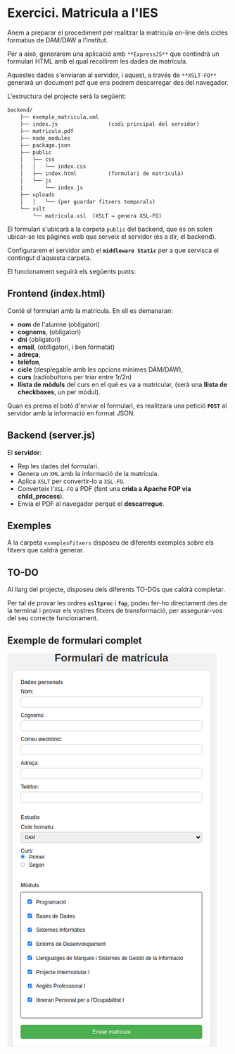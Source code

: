# Exercici. Matricula a l'IES

Anem a preparar el procediment per realitzar la matrícula on-line dels cicles formatius de DAM/DAW a l'institut.

Per a això, generarem una aplicació amb ``**ExpressJS**`` que contindrà un formulari HTML amb el qual recollirem les dades de matrícula.

Aquestes dades s'enviaran al servidor, i aquest, a través de ``**XSLT-FO**`` generarà un document pdf que ens podrem descarregar des del navegador.

L'estructura del projecte serà la següent:

```text
backend/
    ├── exemple_matricula.xml
    ├── index.js                (codi principal del servidor)
    ├── matricula.pdf
    ├── node_modules
    ├── package.json
    ├── public
    │   ├── css
    │   │   └── index.css
    │   ├── index.html          (formulari de matricula)
    │   └── js
    │       └── index.js
    ├── uploads
    │   │   └── (per guardar fitxers temporals)
    └── xslt
        └── matricula.xsl  (XSLT → genera XSL-FO)
```

El formulari s'ubicarà a la carpeta `public` del backend, que és on solen ubicar-se les pàgines web que serveix el servidor (és a dir, el backend).

Configurarem el servidor amb el **`middleware Static`** per a que servisca el contingut d'aquesta carpeta.

El funcionament seguirà els següents punts:

## Frontend (index.html)

Conté el formulari amb la matrícula. En ell es demanaran:

- **nom** de l'alumne (obligatori)
- **cognoms**, (obligatori)
- **dni** (obligatori)
- **email**, (oblligatori, i ben formatat)
- **adreça**,
- **telèfon**,
- **cicle** (desplegable amb les opcions mínimes DAM/DAW),
- **curs** (radiobuttons per triar entre 1r/2n)
- **llista de mòduls** del curs en el què es va a matricular, (serà una **llista de checkboxes**, un per mòdul).

Quan es prema el botó d'enviar el formulari, es realitzarà una petició **`POST`** al servidor amb la informació en format JSON.

## Backend (server.js)

El **servidor**:

- Rep les dades del formulari.
- Genera un `XML` amb la informació de la matrícula.
- Aplica `XSLT` per convertir-lo a `XSL-FO`.
- Converteix l'`XSL-FO` a PDF (fent una **crida a Apache FOP via child_process**).
- Envia el PDF al navegador perquè el **descarregue**.

## Exemples

A la carpeta `exemplesFitxers` disposeu de diferents exemples sobre els fitxers que caldrà generar.

## TO-DO

Al llarg del projecte, disposeu dels diferents TO-DOs que caldrà completar.

Per tal de provar les ordres **`xsltproc`** i **`fop`**, podeu fer-ho directament des de la terminal i provar els vostres fitxers de transformació, per assegurar-vos del seu correcte funcionament.

## Exemple de formulari complet

![img](img/formulari.png)
